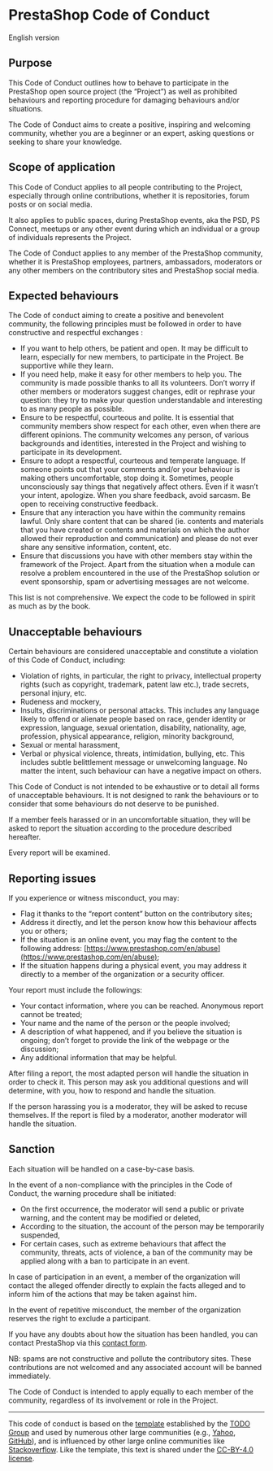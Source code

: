 # PrestaShop Code of Conduct

English version 

## Purpose 

This Code of Conduct outlines how to behave to participate in the PrestaShop open source project (the “Project”) as well as prohibited behaviours and reporting procedure for damaging behaviours and/or situations. 

The Code of Conduct aims to create a positive, inspiring and welcoming community, whether you are a beginner or an expert, asking questions or seeking to share your knowledge. 


## Scope of application

This Code of Conduct applies to all people contributing to the Project, especially through online contributions, whether it is repositories, forum posts or on social media. 

It also applies to public spaces, during PrestaShop events, aka the PSD, PS Connect, meetups or any other event during which an individual or a group of individuals represents the Project. 

The Code of Conduct applies to any member of the PrestaShop community, whether it is PrestaShop employees, partners, ambassadors, moderators or any other members on the contributory sites and PrestaShop social media. 


## Expected behaviours 

The Code of conduct aiming to create a positive and benevolent community, the following principles must be followed in order to have constructive and respectful exchanges : 
- If you want to help others, be patient and open. It may be difficult to learn, especially for new members, to participate in the Project. Be supportive while they learn.
- If you need help, make it easy for other members to help you. The community is made possible thanks to all its volunteers. Don’t worry if other members or moderators suggest changes, edit or rephrase your question: they try to make your question understandable and interesting to as many people as possible.
- Ensure to be respectful, courteous and polite. It is essential that community members show respect for each other, even when there are different opinions. The community welcomes any person, of various backgrounds and identities, interested in the Project and wishing to participate in its development.
- Ensure to adopt a respectful, courteous and temperate language. If someone points out that your comments and/or your behaviour is making others uncomfortable, stop doing it. Sometimes, people unconsciously say things that negatively affect others. Even if it wasn’t your intent, apologize. When you share feedback, avoid sarcasm. Be open to receiving constructive feedback. 
- Ensure that any interaction you have within the community remains lawful. Only share content that can be shared (ie. contents and materials that you have created or contents and materials on which the author allowed their reproduction and communication) and please do not ever share any sensitive information, content, etc. 
- Ensure that discussions you have with other members stay within the framework of the Project. Apart from the situation when a module can resolve a problem encountered in the use of the PrestaShop solution or event sponsorship, spam or advertising messages are not welcome. 

This list is not comprehensive. We expect the code to be followed in spirit as much as by the book. 


## Unacceptable behaviours

Certain behaviours are considered unacceptable and constitute a violation of this Code of Conduct, including:
- Violation of rights, in particular, the right to privacy, intellectual property rights (such as copyright, trademark, patent law etc.), trade secrets, personal injury, etc. 
- Rudeness and mockery, 
- Insults, discriminations or personal attacks. This includes any language likely to offend or alienate people based on race, gender identity or expression, language, sexual orientation, disability, nationality, age, profession, physical appearance, religion, minority background,
- Sexual or mental harassment, 
- Verbal or physical violence, threats, intimidation, bullying, etc. This includes subtle belittlement message or unwelcoming language. No matter the intent, such behaviour can have a negative impact on others. 

This Code of Conduct is not intended to be exhaustive or to detail all forms of unacceptable behaviours. It is not designed to rank the behaviours or to consider that some behaviours do not deserve to be punished. 

If a member feels harassed or in an uncomfortable situation, they will be asked to report the situation according to the procedure described hereafter. 

Every report will be examined. 


## Reporting issues

If you experience or witness misconduct, you may: 
- Flag it thanks to the “report content” button on the contributory sites; 
- Address it directly, and let the person know how this behaviour affects you or others;
- If the situation is an online event, you may flag the content to the following address: [https://www.prestashop.com/en/abuse](https://www.prestashop.com/en/abuse);
- If the situation happens during a physical event, you may address it directly to a member of the organization or a security officer. 

Your report must include the followings: 
- Your contact information, where you can be reached. Anonymous report cannot be treated; 
- Your name and the name of the person or the people involved;
- A description of what happened, and if you believe the situation is ongoing; don’t forget to provide the link of the webpage or the discussion; 
- Any additional information that may be helpful.

After filing a report, the most adapted person will handle the situation in order to check it. This person may ask you additional questions and will determine, with you, how to respond and handle the situation. 

If the person harassing you is a moderator, they will be asked to recuse themselves. If the report is filed by a moderator, another moderator will handle the situation. 


## Sanction 

Each situation will be handled on a case-by-case basis. 

In the event of a non-compliance with the principles in the Code of Conduct, the warning procedure shall be initiated: 
- On the first occurrence, the moderator will send a public or private warning, and the content may be modified or deleted, 
- According to the situation, the account of the person may be temporarily suspended, 
- For certain cases, such as extreme behaviours that affect the community, threats, acts of violence, a ban of the community may be applied along with a ban to participate in an event. 

In case of participation in an event, a member of the organization will contact the alleged offender directly to explain the facts alleged and to inform him of the actions that may be taken against him. 

In the event of repetitive misconduct, the member of the organization reserves the right to exclude a participant. 

If you have any doubts about how the situation has been handled, you can contact PrestaShop via this
[contact form](https://www.prestashop.com/en/abuse). 

NB: spams are not constructive and pollute the contributory sites. These contributions are not welcomed and any associated account will be banned immediately. 

The Code of Conduct is intended to apply equally to each member of the community, regardless of its involvement or role in the Project. 
 

---

This code of conduct is based on the [template](https://github.com/todogroup/opencodeofconduct/blob/gh-pages/codeofconduct_redo.md) established by the [TODO Group](http://todogroup.org/) and used by numerous other large communities (e.g., [Yahoo](https://yahoo.github.io/codeofconduct), [GitHub](http://todogroup.org/opencodeofconduct/#opensource@github.com)), and is influenced by other large online communities like [Stackoverflow](https://stackoverflow.com/conduct). Like the template, this text is shared under the [CC-BY-4.0 license](https://creativecommons.org/licenses/by/4.0/).

